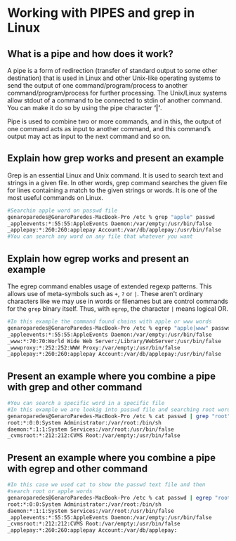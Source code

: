 # Working with PIPES and grep in Linux

## What is a pipe and how does it work?

A pipe is a form of redirection (transfer of standard output to some other destination) that is used in Linux and other Unix-like operating systems to send the output of one command/program/process to another command/program/process for further processing. The Unix/Linux systems allow stdout of a command to be connected to stdin of another command. You can make it do so by using the pipe character **‘|’**.

Pipe is used to combine two or more commands, and in this, the output of one command acts as input to another command, and this command’s output may act as input to the next command and so on. 

## Explain how grep works and present an example

Grep is an essential Linux and Unix command. It is used to search text and strings in a given file. In other words, grep command searches the given file for lines containing a match to the given strings or words. It is one of the most useful commands on Linux.

```bash
#Searchin apple word on passwd file
genaroparedes@GenaroParedes-MacBook-Pro /etc % grep "apple" passwd
_appleevents:*:55:55:AppleEvents Daemon:/var/empty:/usr/bin/false
_applepay:*:260:260:applepay Account:/var/db/applepay:/usr/bin/false
#You can search any word on any file that whatever you want
```

## Explain how egrep works and present an example

The egrep command enables usage of extended regexp patterns. This allows use of meta-symbols such as `+`, `?` or `|`. These aren't ordinary characters like we may use in words or filenames but are control commands for the `grep` binary itself. Thus, with `egrep`, the character `|` means logical OR.

```bash
#In this example the command found chains with apple or www words
genaroparedes@GenaroParedes-MacBook-Pro /etc % egrep "apple|www" passwd
_appleevents:*:55:55:AppleEvents Daemon:/var/empty:/usr/bin/false
_www:*:70:70:World Wide Web Server:/Library/WebServer:/usr/bin/false
_wwwproxy:*:252:252:WWW Proxy:/var/empty:/usr/bin/false
_applepay:*:260:260:applepay Account:/var/db/applepay:/usr/bin/false
```

## Present an example where you combine a pipe with grep and other command

```bash
#You can search a specific word in a specific file
#In this example we are lookig into passwd file and searching root word
genaroparedes@GenaroParedes-MacBook-Pro /etc % cat passwd | grep "root"       
root:*:0:0:System Administrator:/var/root:/bin/sh
daemon:*:1:1:System Services:/var/root:/usr/bin/false
_cvmsroot:*:212:212:CVMS Root:/var/empty:/usr/bin/false
```

## Present an example where you combine a pipe with egrep and other command

```bash
#In this case we used cat to show the passwd text file and then
#search root or apple words
genaroparedes@GenaroParedes-MacBook-Pro /etc % cat passwd | egrep "root|apple"  
root:*:0:0:System Administrator:/var/root:/bin/sh
daemon:*:1:1:System Services:/var/root:/usr/bin/false
_appleevents:*:55:55:AppleEvents Daemon:/var/empty:/usr/bin/false
_cvmsroot:*:212:212:CVMS Root:/var/empty:/usr/bin/false
_applepay:*:260:260:applepay Account:/var/db/applepay:
```